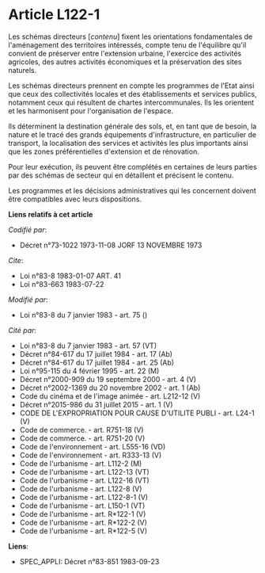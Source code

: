 # Article L122-1

Les schémas directeurs [*contenu*] fixent les orientations fondamentales de l'aménagement des territoires intéressés, compte
tenu de l'équilibre qu'il convient de préserver entre l'extension urbaine, l'exercice des activités agricoles, des autres
activités économiques et la préservation des sites naturels.

Les schémas directeurs prennent en compte les programmes de l'Etat ainsi que ceux des collectivités locales et des
établissements et services publics, notamment ceux qui résultent de chartes intercommunales. Ils les orientent et les
harmonisent pour l'organisation de l'espace.

Ils déterminent la destination générale des sols, et, en tant que de besoin, la nature et le tracé des grands équipements
d'infrastructure, en particulier de transport, la localisation des services et activités les plus importants ainsi que les
zones préférentielles d'extension et de rénovation.

Pour leur exécution, ils peuvent être complétés en certaines de leurs parties par des schémas de secteur qui en détaillent et
précisent le contenu.

Les programmes et les décisions administratives qui les concernent doivent être compatibles avec leurs dispositions.

**Liens relatifs à cet article**

_Codifié par_:

  - Décret n°73-1022 1973-11-08 JORF 13 NOVEMBRE 1973

_Cite_:

  - Loi n°83-8 1983-01-07 ART. 41
  - Loi n°83-663 1983-07-22

_Modifié par_:

  - Loi n°83-8 du 7 janvier 1983 - art. 75 ()

_Cité par_:

  - Loi n°83-8 du 7 janvier 1983 - art. 57 (VT)
  - Décret n°84-617 du 17 juillet 1984 - art. 17 (Ab)
  - Décret n°84-617 du 17 juillet 1984 - art. 25 (Ab)
  - Loi n°95-115 du 4 février 1995 - art. 22 (M)
  - Décret n°2000-909 du 19 septembre 2000 - art. 4 (V)
  - Décret n°2002-1369 du 20 novembre 2002 - art. 1 (Ab)
  - Code du cinéma et de l'image animée - art. L212-12 (V)
  - Décret n°2015-986 du 31 juillet 2015 - art. 1 (V)
  - CODE DE L'EXPROPRIATION POUR CAUSE D'UTILITE PUBLI - art. L24-1 (V)
  - Code de commerce. - art. R751-18 (V)
  - Code de commerce. - art. R751-20 (V)
  - Code de l'environnement - art. L555-16 (VD)
  - Code de l'environnement - art. R333-13 (V)
  - Code de l'urbanisme - art. L112-2 (M)
  - Code de l'urbanisme - art. L122-13 (VT)
  - Code de l'urbanisme - art. L122-16 (VT)
  - Code de l'urbanisme - art. L122-8 (V)
  - Code de l'urbanisme - art. L122-8-1 (V)
  - Code de l'urbanisme - art. L150-1 (VT)
  - Code de l'urbanisme - art. R*122-1 (V)
  - Code de l'urbanisme - art. R*122-2 (V)
  - Code de l'urbanisme - art. R*122-5 (V)

**Liens**:

  - SPEC_APPLI: Décret n°83-851 1983-09-23
